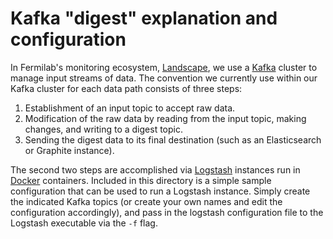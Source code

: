 # Kafka "digest" explanation and configuration

In Fermilab's monitoring ecosystem, [Landscape](https://landscape.fnal.gov), we use a [Kafka](https://kafka.apache.org/) cluster to manage input streams of data. The convention we currently use within our Kafka cluster for each data path consists of three steps:

1.  Establishment of an input topic to accept raw data.
2.  Modification of the raw data by reading from the input topic, making changes, and writing to a digest topic.
3.  Sending the digest data to its final destination (such as an Elasticsearch or Graphite instance).

The second two steps are accomplished via [Logstash](https://www.elastic.co/downloads/logstash) instances run in [Docker](https://www.docker.com/) containers. Included in this directory is a simple sample configuration that can be used to run a Logstash instance.  Simply create the indicated Kafka topics (or create your own names and edit the configuration accordingly), and pass in the logstash configuration file to the Logstash executable via the `-f` flag.

